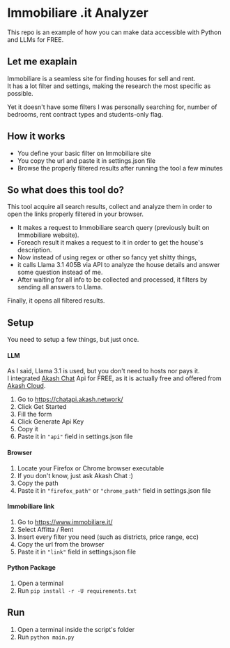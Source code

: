 # Immobiliare .it Analyzer
This repo is an example of how you can make data accessible with Python and LLMs for FREE.

## Let me exaplain
Immobiliare is a seamless site for finding houses for sell and rent. \
It has a lot filter and settings, making the research the most specific as possible. 

Yet it doesn't have some filters I was personally searching for, number of bedrooms, rent contract types and students-only flag.

## How it works

- You define your basic filter on Immobiliare site
- You copy the url and paste it in settings.json file
- Browse the properly filtered results after running the tool a few minutes

## So what does this tool do?
This tool acquire all search results, collect and analyze them in order to open the links properly filtered in your browser.

- It makes a request to Immobiliare search query (previously built on Immobiliare website).
- Foreach result it makes a request to it in order to get the house's description. 
- Now instead of using regex or other so fancy yet shitty things,
- it calls Llama 3.1 405B via API to analyze the house details and answer some question instead of me.
- After waiting for all info to be collected and processed, it filters by sending all answers to Llama.

Finally, it opens all filtered results. 

## Setup
You need to setup a few things, but just once.

#### LLM
As I said, Llama 3.1 is used, but you don't need to hosts nor pays it. \
I integrated [Akash Chat](https://chat.akash.network) Api for FREE, as it is actually free and offered from [Akash Cloud](https://akash.network/).

1. Go to https://chatapi.akash.network/
2. Click Get Started
3. Fill the form
4. Click Generate Api Key
5. Copy it
6. Paste it in `"api"` field in settings.json file

#### Browser
1. Locate your Firefox or Chrome browser executable
2. If you don't know, just ask Akash Chat :)
3. Copy the path
4. Paste it in `"firefox_path"` or `"chrome_path"` field in settings.json file

#### Immobiliare link
1. Go to https://www.immobiliare.it/
2. Select Affitta / Rent
3. Insert every filter you need (such as districts, price range,  ecc)
4. Copy the url from the browser
5. Paste it in `"link"` field in settings.json file

#### Python Package
1. Open a terminal
2. Run `pip install -r -U requirements.txt`

## Run
1. Open a terminal inside the script's folder
2. Run `python main.py`

